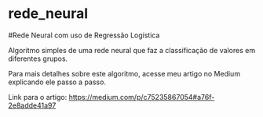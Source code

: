 # rede_neural

#Rede Neural com uso de Regressão Logística

Algoritmo simples de uma rede neural que faz a classificação de valores em diferentes grupos.

Para mais detalhes sobre este algoritmo, acesse meu artigo no Medium explicando ele passo a passo. 

Link para o artigo: https://medium.com/p/c75235867054#a76f-2e8adde41a97
